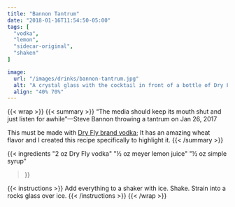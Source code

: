 ```yaml
---
title: "Bannon Tantrum"
date: "2018-01-16T11:54:50-05:00"
tags: [
  "vodka",
  "lemon",
  "sidecar-original",
  "shaken"
]

image:
  url: "/images/drinks/bannon-tantrum.jpg"
  alt: "A crystal glass with the cocktail in front of a bottle of Dry Fly vodka and a meyer lemon"
  align: "40% 70%"
---
```

{{< wrap >}}
{{< summary >}}
“The media should keep its mouth shut and just listen for awhile”&mdash;Steve Bannon throwing a tantrum on Jan 26, 2017

This must be made with [Dry Fly brand vodka](http://www.dryflydistilling.com/dryfly-product/washington-wheat-vodka/); It has an amazing wheat flavor and I created this recipe specifically to highlight it.
{{< /summary >}}

{{< ingredients
  "2 oz Dry Fly vodka"
  "½ oz meyer lemon juice"
  "½ oz simple syrup"
>}}

{{< instructions >}}
Add everything to a shaker with ice. Shake. Strain into a rocks glass over ice.
{{< /instructions >}}
{{< /wrap >}}
